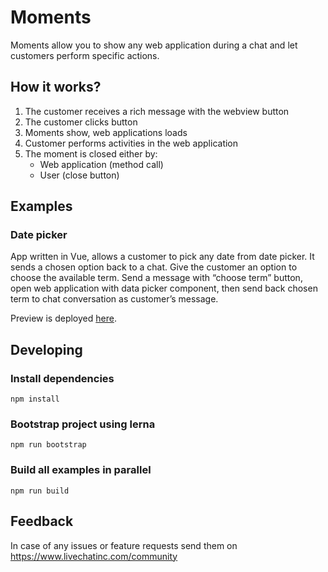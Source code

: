# Moments

Moments allow you to show any web application during a chat and let customers perform specific actions.

## How it works?

1. The customer receives a rich message with the webview button
2. The customer clicks button
3. Moments show, web applications loads
4. Customer performs activities in the web application
5. The moment is closed either by:
   - Web application (method call)
   - User (close button)

## Examples

### Date picker

App written in Vue, allows a customer to pick any date from date picker. It sends a chosen option back to a chat. Give the customer an option to choose the available term. Send a message with “choose term” button, open web application with data picker component, then send back chosen term to chat conversation as customer’s message.


Preview is deployed [here](https://cdn.livechat-static.com/widget-webview-extensions/datepicker/).

## Developing

### Install dependencies
```
npm install
```

### Bootstrap project using lerna
```
npm run bootstrap
```

### Build all examples in parallel
```
npm run build
```


## Feedback

In case of any issues or feature requests send them on https://www.livechatinc.com/community